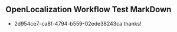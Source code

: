 ## OpenLocalization Workflow Test MarkDown
* 2d954ce7-ca8f-4794-b559-02ede38243ca thanks!

<!--HONumber=Jul16_HO4-->


